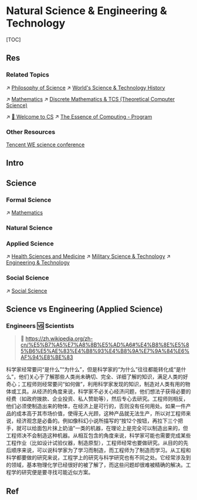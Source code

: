 # Natural Science & Engineering & Technology

[TOC]



## Res
### Related Topics
↗ [Philosophy of Science](../♂%20Philosophy/Philosophy%20by%20Disciplines%20&%20Topics/Philosophy%20of%20Science/Philosophy%20of%20Science.md)
↗ [World's Science & Technology History](../📜%20World's%20Human%20History%20Overview/World's%20Science%20&%20Technology%20History/World's%20Science%20&%20Technology%20History.md)

↗ [Mathematics](../../Information%20Science%20&%20Computer%20Science/🧮%20Mathematics/Mathematics.md)
↗ [Discrete Mathematics & TCS (Theoretical Computer Science)](../../Information%20Science%20&%20Computer%20Science/🧮%20Mathematics/Discrete%20Mathematics%20&%20TCS%20(Theoretical%20Computer%20Science).md)

↗ [🥂 Welcome to CS](../../Information%20Science%20&%20Computer%20Science/🥂%20Welcome%20to%20CS.md)
↗ [The Essence of Computing - Program](../../Information%20Science%20&%20Computer%20Science/🗺%20CS%20Overview/The%20Essence%20of%20Computing%20-%20Program.md)


### Other Resources
[Tencent WE science conference](https://we.tencent.com/review.html)



## Intro



## Science
### Formal Science
↗ [Mathematics](../../Information%20Science%20&%20Computer%20Science/🧮%20Mathematics/Mathematics.md)


### Natural Science


### Applied Science
↗ [Health Sciences and Medicine](Applied%20Science/☯️%20Health%20Sciences%20and%20Medicine/Health%20Sciences%20and%20Medicine.md)
↗ [Military Science & Technology](Applied%20Science/✡%20Military%20Science%20&%20Technology/Military%20Science%20&%20Technology.md)
↗ [Engineering & Technology](Applied%20Science/Engineering%20&%20Technology/Engineering%20&%20Technology.md)


### Social Science
↗ [Social Science](../Social%20Science/Social%20Science.md)



## Science vs Engineering (Applied Science)
### Engineers 🆚 Scientists
> 🔗 https://zh.wikipedia.org/zh-cn/%E5%B7%A5%E7%A8%8B%E5%AD%A6#%E4%B8%8E%E5%85%B6%E5%AE%83%E4%B8%93%E4%B8%9A%E7%9A%84%E6%AF%94%E8%BE%83

科学家经常要问“是什么”“为什么”，但是科学家的“为什么”往往都能转化成“是什么”，他们关心于了解那些人类尚未确切、完全、详细了解的知识，满足人类的好奇心；工程师则经常要问“如何做”，利用科学家发现的知识，制造对人类有用的物体或工具。从经济的角度来说，科学家不必关心经济问题，他们想法子获得必要的经费（如政府拨款、企业投资、私人赞助等），然后专心去研究。工程师则相反，他们必须使制造出来的物体，在经济上是可行的，否则没有任何用处。如果一件产品的成本高于其市场价值，使得无人光顾，这种产品就无法生产，所以对工程师来说，经济观念是必备的。例如像科幻小说所描写的“按12个按钮，再拉下三个把手，就可以给面包片抹上奶油”一类的机器，在理论上是完全可以制造出来的，但工程师决不会制造这种机器。从相互包含的角度来说，科学家可能也需要完成某些工程作业（比如设计试验仪器，制造原型），工程师经常也要做研究。从目的的先后顺序来说，可以说科学家为了学习而制造，而工程师为了制造而学习。从工程和科学都要做的研究来说，工程学上的研究与科学研究也有不同之处。它经常涉及到的领域，基本物理化学已经很好的被了解了，而这些问题却很难被精确的解决。工程学的研究便是要寻找可能近似方案。



## Ref
